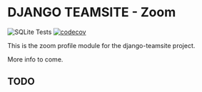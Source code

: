 # DJANGO TEAMSITE - Zoom

![SQLite Tests](https://github.com/SocialFinanceDigitalLabs/teamsite-zoom/actions/workflows/test-sqlite.yaml/badge.svg)
[![codecov](https://codecov.io/gh/SocialFinanceDigitalLabs/teamsite-zoom/branch/main/graph/badge.svg)](https://codecov.io/gh/SocialFinanceDigitalLabs/teamsite-zoom)


This is the zoom profile module for the django-teamsite project.

More info to come. 

## TODO


